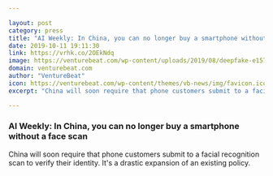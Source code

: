 ```yaml
---

layout: post
category: press
title: "AI Weekly: In China, you can no longer buy a smartphone without a face scan"
date: 2019-10-11 19:11:30
link: https://vrhk.co/2OEkNdq
image: https://venturebeat.com/wp-content/uploads/2019/08/deepfake-e1570816637890.jpg?w=1200&strip=all
domain: venturebeat.com
author: "VentureBeat"
icon: https://venturebeat.com/wp-content/themes/vb-news/img/favicon.ico
excerpt: "China will soon require that phone customers submit to a facial recognition scan to verify their identity. It's a drastic expansion of an existing policy."

---
```


### AI Weekly: In China, you can no longer buy a smartphone without a face scan

China will soon require that phone customers submit to a facial recognition scan to verify their identity. It's a drastic expansion of an existing policy.